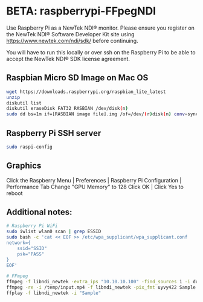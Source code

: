 # BETA: raspberrypi-FFpegNDI

Use Raspberry Pi as a NewTek NDI® monitor. Please ensure you register on the NewTek NDI® Software Developer Kit site using https://www.newtek.com/ndi/sdk/ before continuing.

You will have to run this locally or over ssh on the Raspberry Pi to be able to accept the NewTek NDI® SDK license agreement.

## Raspbian Micro SD Image on Mac OS
```bash
wget https://downloads.raspberrypi.org/raspbian_lite_latest
unzip
diskutil list
diskutil eraseDisk FAT32 RASBIAN /dev/disk(n)
sudo dd bs=1m if=[RASBIAN image file].img /of=/dev/(r)disk(n) conv=sync
```

## Raspberry Pi SSH server
```bash
sudo raspi-config
```

## Graphics
Click the Raspberry Menu | Preferences | Raspberry Pi Configuration | Performance Tab
Change "GPU Memory" to 128
Click OK | Click Yes to reboot


## Additional notes:
```bash
# Raspberry Pi WiFi
sudo iwlist wlan0 scan | grep ESSID
sudo bash -c 'cat << EOF >> /etc/wpa_supplicant/wpa_supplicant.conf
network={
    ssid="SSID"
    psk="PASS"
}
EOF'

# FFmpeg
ffmpeg -f libndi_newtek -extra_ips "10.10.10.100" -find_sources 1 -i dummy
ffmpeg -re -i /temp/input.mp4 -f libndi_newtek -pix_fmt uyvy422 Sample
ffplay -f libndi_newtek -i "Sample"
```
